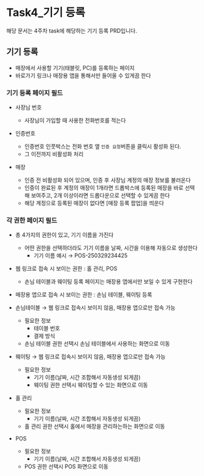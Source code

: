 # Task4_기기 등록
해당 문서는 4주차 task에 해당하는 기기 등록 PRD입니다.

## 기기 등록
- 매장에서 사용할 기기(태블릿, PC)를 등록하는 페이지
- 바로가기 링크나 매장용 앱을 통해서만 들어올 수 있게끔 한다

### 기기 등록 페이지 필드
- 사장님 번호
  - 사장님이 가입할 때 사용한 전화번호를 적는다

- 인증번호
  - 인증번호 인풋박스는 전화 번호 옆 `인증 요청`버튼을 클릭시 활성화 된다. 
  - 그 이전까지 비활성화 처리

- 매장
  - 인증 전 비활성화 되어 있으며, 인증 후 사장님 계정의 매장 정보를 불러온다
  - 인증이 완료된 후 계정의 매장이 1개라면 드롭박스에 등록된 매장을 바로 선택해 보여주고, 2개 이상이라면 드롭다운으로 선택할 수 있게끔 한다
  - 해당 계정으로 등록된 매장이 없다면 [매장 등록 팝업]을 띄운다

### 각 권한 페이지 필드
- 총 4가지의 권한이 있고, 기기 이름을 가진다
  - 어떤 권한을 선택하더라도 기기 이름을 날짜, 시간을 이용해 자동으로 생성한다
    - 기기 이름 예시 → POS-250329234425
- 웹 링크로 접속 시 보이는 권한 : 홀 관리, POS
  - 손님 테이블과 웨이팅 등록 페이지는 매장용 앱에서만 보일 수 있게 구현한다
- 매장용 앱으로 접속 시 보이는 권한 : 손님 테이블, 웨이팅 등록

- 손님테이블 → 웹 링크로 접속시 보이지 않음, 매장용 앱으로만 접속 가능
  - 필요한 정보
      - 테이블 번호
      - 결제 방식
  - 손님 테이블 권한 선택시 손님 테이블에서 사용하는 화면으로 이동

- 웨이팅 → 웹 링크로 접속시 보이지 않음, 매장용 앱으로만 접속 가능
  - 필요한 정보
    - 기기 이름(날짜, 시간 조합해서 자동생성 되게끔)
    - 웨이팅 권한 선택시 웨이팅할 수 있는 화면으로 이동

- 홀 관리
  - 필요한 정보
    - 기기 이름(날짜, 시간 조합해서 자동생성 되게끔)
  - 홀 관리 권한 선택시 홀에서 매장을 관리하는하는 화면으로 이동

- POS
  - 필요한 정보
    - 기기 이름(날짜, 시간 조합해서 자동생성 되게끔)
  - POS 권한 선택시 POS 화면으로 이동
